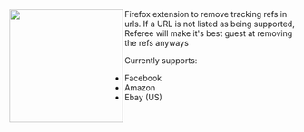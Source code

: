 
<img align="left" height="200" src="https://user-images.githubusercontent.com/9470862/110342157-16bcfa80-7ff9-11eb-8ef6-bee32591b465.png">
Firefox extension to remove tracking refs in urls. If a URL is not listed as being supported, Referee will make it's best guest at removing the refs anyways

Currently supports:
  * Facebook
  * Amazon
  * Ebay (US)


